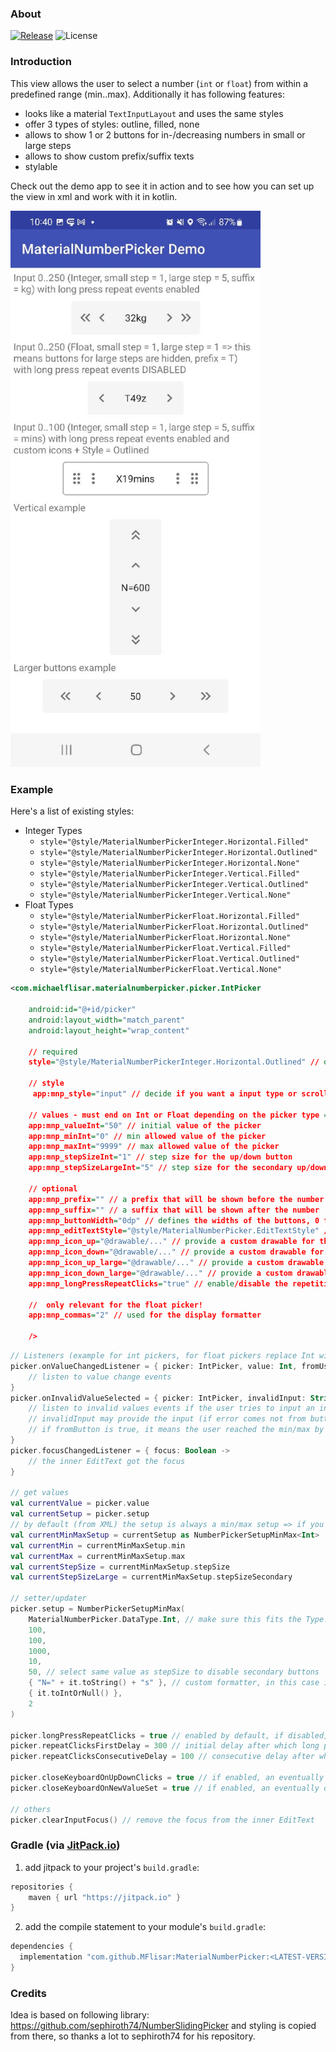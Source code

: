 ### About

[![Release](https://jitpack.io/v/MFlisar/MaterialNumberPicker.svg)](https://jitpack.io/#MFlisar/MaterialNumberPicker)
![License](https://img.shields.io/github/license/MFlisar/MaterialNumberPicker)

### Introduction

This view allows the user to select a number (`int` or `float`) from within a predefined range (min..max). Additionally it has following features:

* looks like a material `TextInputLayout` and uses the same styles
* offer 3 types of styles: outline, filled, none
* allows to show 1 or 2 buttons for in-/decreasing numbers in small or large steps
* allows to show custom prefix/suffix texts
* stylable

Check out the demo app to see it in action and to see how you can set up the view in xml and work with it in kotlin.

<img src="https://github.com/MFlisar/MaterialNumberPicker/blob/main/screenshots/screenshots1.jpg?raw=true" width="400">

### Example

Here's a list of existing styles:

* Integer Types
	* `style="@style/MaterialNumberPickerInteger.Horizontal.Filled"`
	* `style="@style/MaterialNumberPickerInteger.Horizontal.Outlined"`
	* `style="@style/MaterialNumberPickerInteger.Horizontal.None"`
	* `style="@style/MaterialNumberPickerInteger.Vertical.Filled"`
	* `style="@style/MaterialNumberPickerInteger.Vertical.Outlined"`
	* `style="@style/MaterialNumberPickerInteger.Vertical.None"`
* Float Types
	* `style="@style/MaterialNumberPickerFloat.Horizontal.Filled"`
	* `style="@style/MaterialNumberPickerFloat.Horizontal.Outlined"`
	* `style="@style/MaterialNumberPickerFloat.Horizontal.None"`
	* `style="@style/MaterialNumberPickerFloat.Vertical.Filled"`
	* `style="@style/MaterialNumberPickerFloat.Vertical.Outlined"`
	* `style="@style/MaterialNumberPickerFloat.Vertical.None"`
	
```xml
<com.michaelflisar.materialnumberpicker.picker.IntPicker
                                         
    android:id="@+id/picker"
    android:layout_width="match_parent"
    android:layout_height="wrap_content"
	
    // required
    style="@style/MaterialNumberPickerInteger.Horizontal.Outlined" // one of the CORRECT (int in this case) styles mentioned above
	
	// style
	 app:mnp_style="input" // decide if you want a input type or scroller type number picker
	
	// values - must end on Int or Float depending on the picker type => use "app:mnp_*Float" for the FloatPicker!!!
	app:mnp_valueInt="50" // initial value of the picker
    app:mnp_minInt="0" // min allowed value of the picker
    app:mnp_maxInt="9999" // max allowed value of the picker
    app:mnp_stepSizeInt="1" // step size for the up/down button
    app:mnp_stepSizeLargeInt="5" // step size for the secondary up/down buttons for large steps (will be hidden if value is equal to stepSize!)
	
    // optional
    app:mnp_prefix="" // a prefix that will be shown before the number
    app:mnp_suffix="" // a suffix that will be shown after the number
    app:mnp_buttonWidth="0dp" // defines the widths of the buttons, 0 for auto width                                                         
    app:mnp_editTextStyle="@style/MaterialNumberPicker.EditTextStyle" // if desired you can provide your own style for the EditText
    app:mnp_icon_up="@drawable/..." // provide a custom drawable for the increase button
    app:mnp_icon_down="@drawable/..." // provide a custom drawable for the decrease button
    app:mnp_icon_up_large="@drawable/..." // provide a custom drawable for the increase in large steps button
    app:mnp_icon_down_large="@drawable/..." // provide a custom drawable for the decrease  in large steps button
    app:mnp_longPressRepeatClicks="true" // enable/disable the repetitive function of the button if it is hold down
	
	//  only relevant for the float picker!
	app:mnp_commas="2" // used for the display formatter
	
    />
```

```kotlin
// Listeners (example for int pickers, for float pickers replace Int with Float!)
picker.onValueChangedListener = { picker: IntPicker, value: Int, fromUser: Boolean ->
    // listen to value change events
}
picker.onInvalidValueSelected = { picker: IntPicker, invalidInput: String?, invalidValue: Int?, fromButton: Boolean ->
    // listen to invalid values events if the user tries to input an invalid number or one that's outside of the min/max range
	// invalidInput may provide the input (if error comes not from button) the user is trying to use
    // if fromButton is true, it means the user reached the min/max by pressing the button, if desired, you can react on this here as well
}
picker.focusChangedListener = { focus: Boolean -> 
    // the inner EditText got the focus
}

// get values
val currentValue = picker.value
val currentSetup = picker.setup
// by default (from XML) the setup is always a min/max setup => if you change the setup programmatically, be more cautios here than me!
val currentMinMaxSetup = currentSetup as NumberPickerSetupMinMax<Int>
val currentMin = currentMinMaxSetup.min
val currentMax = currentMinMaxSetup.max
val currentStepSize = currentMinMaxSetup.stepSize
val currentStepSizeLarge = currentMinMaxSetup.stepSizeSecondary

// setter/updater
picker.setup = NumberPickerSetupMinMax(
	MaterialNumberPicker.DataType.Int, // make sure this fits the Type!! currently this must be ensured manually
	100,
	100,
	1000,
	10,
	50, // select same value as stepSize to disable secondary buttons
	{ "N=" + it.toString() + "s" }, // custom formatter, in this case it adds prefix and suffix
	{ it.toIntOrNull() },
	2
)

picker.longPressRepeatClicks = true // enabled by default, if disabled, long pressing a button won't repeat its action
picker.repeatClicksFirstDelay = 300 // initial delay after which long presses will trigger the click event 
picker.repeatClicksConsecutiveDelay = 100 // consecutive delay after which long presses will trigger the click event 

picker.closeKeyboardOnUpDownClicks = true // if enabled, an eventually opened keyboard will be closed if one of the buttons is clicked
picker.closeKeyboardOnNewValueSet = true // if enabled, an eventually opened keyboard will be closed if the pickers value is changed (internally or by the user)

// others
picker.clearInputFocus() // remove the focus from the inner EditText

```

### Gradle (via [JitPack.io](https://jitpack.io/))

1. add jitpack to your project's `build.gradle`:
```groovy
repositories {
    maven { url "https://jitpack.io" }
}
```
2. add the compile statement to your module's `build.gradle`:
```groovy
dependencies {
  implementation "com.github.MFlisar:MaterialNumberPicker:<LATEST-VERSION>"
}
```
  
### Credits

Idea is based on following library: https://github.com/sephiroth74/NumberSlidingPicker and styling is copied from there, so thanks a lot to sephiroth74 for his repository.